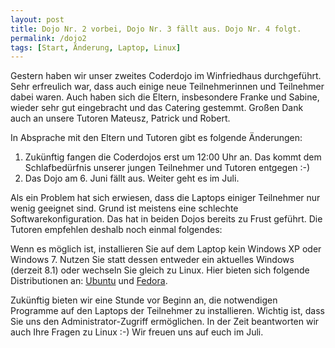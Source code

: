 ```yaml
---
layout: post
title: Dojo Nr. 2 vorbei, Dojo Nr. 3 fällt aus. Dojo Nr. 4 folgt.
permalink: /dojo2
tags: [Start, Änderung, Laptop, Linux]
---
```


Gestern haben wir unser zweites Coderdojo im Winfriedhaus durchgeführt.
Sehr erfreulich war, dass auch einige neue Teilnehmerinnen und Teilnehmer dabei waren.
Auch haben sich die Eltern, insbesondere Franke und Sabine, wieder sehr gut eingebracht und das Catering gestemmt.
Großen Dank auch an unsere Tutoren Mateusz, Patrick und Robert.

In Absprache mit den Eltern und Tutoren gibt es folgende Änderungen:

1. Zukünftig fangen die Coderdojos erst um 12:00 Uhr an. Das kommt dem Schlafbedürfnis unserer jungen Teilnehmer und Tutoren entgegen :-)
2. Das Dojo am 6. Juni fällt aus. Weiter geht es im Juli.

Als ein Problem hat sich erwiesen, dass die Laptops einiger Teilnehmer nur wenig geeignet sind. Grund ist meistens eine schlechte Softwarekonfiguration. Das hat in beiden Dojos bereits zu Frust geführt. Die Tutoren empfehlen deshalb noch einmal folgendes:

Wenn es möglich ist, installieren Sie auf dem Laptop kein Windows XP oder Windows 7.
Nutzen Sie statt dessen entweder ein aktuelles Windows (derzeit 8.1) oder wechseln Sie gleich zu Linux.
Hier bieten sich folgende Distributionen an: [Ubuntu](https://ubuntu.com) und [Fedora](https://getfedora.org).

Zukünftig bieten wir eine Stunde vor Beginn an, die notwendigen Programme auf den Laptops der Teilnehmer zu installieren.
Wichtig ist, dass Sie uns den Administrator-Zugriff ermöglichen. In der Zeit beantworten wir auch Ihre Fragen zu Linux :-)
Wir freuen uns auf euch im Juli. 